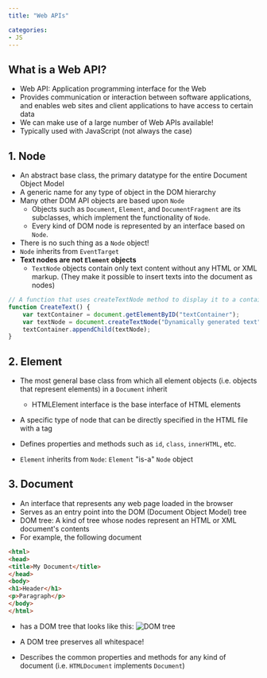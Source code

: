 ```yaml
---
title: "Web APIs"

categories:
- JS
---
```


## What is a Web API?

- Web API: Application programming interface for the Web
- Provides communication or interaction between software applications, and enables web sites and client applications to have access to certain data
- We can make use of a large number of Web APIs available!
- Typically used with JavaScript (not always the case)


## 1. Node

- An abstract base class, the primary datatype for the entire Document Object Model
- A generic name for any type of object in the DOM hierarchy
- Many other DOM API objects are based upon `Node`
  - Objects such as `Document`, `Element`, and `DocumentFragment` are its subclasses, which implement the functionality of `Node`.
  - Every kind of DOM node is represented by an interface based on `Node`.
- There is no such thing as a `Node` object!
- `Node` inherits from `EventTarget`
- **Text nodes are not `Element` objects**
  - `TextNode` objects contain only text content without any HTML or XML markup. (They make it possible to insert texts into the document as nodes)
```javascript
// A function that uses createTextNode method to display it to a container
function CreateText() {
    var textContainer = document.getElementByID("textContainer");
    var textNode = document.createTextNode("Dynamically generated text");
    textContainer.appendChild(textNode);
}
```


## 2. Element

- The most general base class from which all element objects (i.e. objects that represent elements) in a `Document` inherit
  - HTMLElement interface is the base interface of HTML elements

- A specific type of node that can be directly specified in the HTML file with a tag
- Defines properties and methods such as `id`, `class`, `innerHTML`, etc.
- `Element` inherits from `Node`: `Element` "is-a" `Node` object


## 3. Document

- An interface that represents any web page loaded in the browser
- Serves as an entry point into the DOM (Document Object Model) tree
- DOM tree: A kind of tree whose nodes represent an HTML or XML document's contents
- For example, the following document
  
```html
<html>
<head>
<title>My Document</title>
</head>
<body>
<h1>Header</h1>
<p>Paragraph</p>
</body>
</html>
```

- has a DOM tree that looks like this: 
![DOM tree](https://developer.mozilla.org/en-US/docs/Web/API/Document_object_model/Using_the_W3C_DOM_Level_1_Core/using_the_w3c_dom_level_1_core-doctree.jpg)

- A DOM tree preserves all whitespace!
- Describes the common properties and methods for any kind of document (i.e. `HTMLDocument` implements `Document`)

  